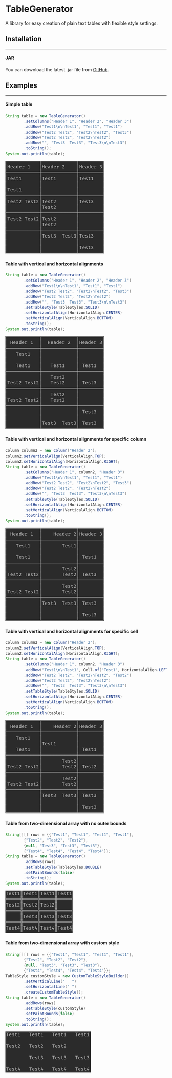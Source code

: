 # TableGenerator

A library for easy creation of plain text tables with flexible style settings. 
## Installation
___
#### JAR 
You can download the latest .jar file from [GitHub](https://github.com/alexchrp/tableGenerator/raw/master/TableGenerator.jar).
## Examples
___
#### Simple table
```java
String table = new TableGenerator()
        .setColumns("Header 1", "Header 2", "Header 3")
        .addRow("Test1\n\nTest1", "Test1", "Test1")
        .addRow("Test2 Test2", "Test2\nTest2", "Test3")
        .addRow("Test2 Test2", "Test2\nTest2")
        .addRow("", "Test3  Test3", "Test3\n\nTest3")
        .toString();
System.out.println(table);
```
![Simple table result](https://github.com/alexchrp/tableGenerator/raw/master/media/SimpleTableResult.png)
#### Table with vertical and horizontal alignments 
```java
String table = new TableGenerator()
        .setColumns("Header 1", "Header 2", "Header 3")
        .addRow("Test1\n\nTest1", "Test1", "Test1")
        .addRow("Test2 Test2", "Test2\nTest2", "Test3")
        .addRow("Test2 Test2", "Test2\nTest2")
        .addRow("", "Test3  Test3", "Test3\n\nTest3")
        .setTableStyle(TableStyles.SOLID)
        .setHorizontalAlign(HorizontalAlign.CENTER)
        .setVerticalAlign(VerticalAlign.BOTTOM)
        .toString();
System.out.println(table);
```
![Table with alignments](https://github.com/alexchrp/tableGenerator/raw/master/media/TableWithAligns.png)
#### Table with vertical and horizontal alignments for specific column
```java
Column column2 = new Column("Header 2");
column2.setVerticalAlign(VerticalAlign.TOP);
column2.setHorizontalAlign(HorizontalAlign.RIGHT);
String table = new TableGenerator()
        .setColumns("Header 1", column2, "Header 3")
        .addRow("Test1\n\nTest1", "Test1", "Test1")
        .addRow("Test2 Test2", "Test2\nTest2", "Test3")
        .addRow("Test2 Test2", "Test2\nTest2")
        .addRow("", "Test3  Test3", "Test3\n\nTest3")
        .setTableStyle(TableStyles.SOLID)
        .setHorizontalAlign(HorizontalAlign.CENTER)
        .setVerticalAlign(VerticalAlign.BOTTOM)
        .toString();
System.out.println(table);
```
![Table with alignments for column](https://github.com/alexchrp/tableGenerator/raw/master/media/TableWithAlignsColumn.png)
#### Table with vertical and horizontal alignments for specific cell
```java
Column column2 = new Column("Header 2");
column2.setVerticalAlign(VerticalAlign.TOP);
column2.setHorizontalAlign(HorizontalAlign.RIGHT);
String table = new TableGenerator()
        .setColumns("Header 1", column2, "Header 3")
        .addRow("Test1\n\nTest1", Cell.of("Test1", HorizontalAlign.LEFT, VerticalAlign.CENTER), "Test1")
        .addRow("Test2 Test2", "Test2\nTest2", "Test2")
        .addRow("Test2 Test2", "Test2\nTest2")
        .addRow("", "Test3  Test3", "Test3\n\nTest3")
        .setTableStyle(TableStyles.SOLID)
        .setHorizontalAlign(HorizontalAlign.CENTER)
        .setVerticalAlign(VerticalAlign.BOTTOM)
        .toString();
System.out.println(table);
```
![Table with alignments for cell](https://github.com/alexchrp/tableGenerator/raw/master/media/TableWithAlignsCell.png)
#### Table from two-dimensional array with no outer bounds
```java
String[][] rows = {{"Test1", "Test1", "Test1", "Test1"},
        {"Test2", "Test2", "Test2"},
        {null, "Test3", "Test3", "Test3"},
        {"Test4", "Test4", "Test4", "Test4"}};
String table = new TableGenerator()
        .addRows(rows)
        .setTableStyle(TableStyles.DOUBLE)
        .setPaintBounds(false)
        .toString();
System.out.println(table);
```
![Table from array](https://github.com/alexchrp/tableGenerator/raw/master/media/TableFromArray.png)
#### Table from two-dimensional array with custom style
```java
String[][] rows = {{"Test1", "Test1", "Test1", "Test1"},
        {"Test2", "Test2", "Test2"},
        {null, "Test3", "Test3", "Test3"},
        {"Test4", "Test4", "Test4", "Test4"}};
TableStyle customStyle = new CustomTableStyleBuilder()
        .setVerticalLine("   ")
        .setHorizontalLine(" ")
        .createCustomTableStyle();
String table = new TableGenerator()
        .addRows(rows)
        .setTableStyle(customStyle)
        .setPaintBounds(false)
        .toString();
System.out.println(table);
```
![Table from array with custom style](https://github.com/alexchrp/tableGenerator/raw/master/media/TableFromArrayCustomStyle.png)
